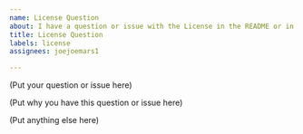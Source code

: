 ```yaml
---
name: License Question
about: I have a question or issue with the License in the README or in a cart
title: License Question
labels: license
assignees: joejoemars1

---
```


(Put your question or issue here)

(Put why you have this question or issue here)

(Put anything else here)
